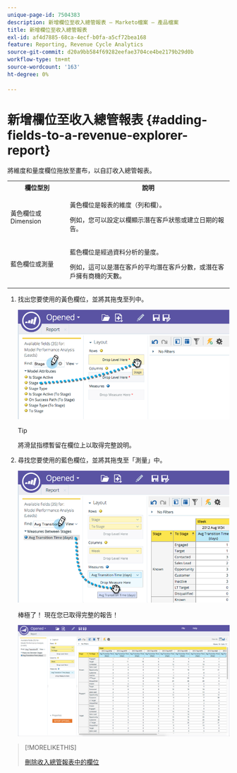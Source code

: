 ```yaml
---
unique-page-id: 7504383
description: 新增欄位至收入總管報表 — Marketo檔案 — 產品檔案
title: 新增欄位至收入總管報表
exl-id: af4d7885-68ca-4ecf-b0fa-a5cf72bea168
feature: Reporting, Revenue Cycle Analytics
source-git-commit: d20a9bb584f69282eefae3704ce4be2179b29d0b
workflow-type: tm+mt
source-wordcount: '163'
ht-degree: 0%

---
```


# 新增欄位至收入總管報表 {#adding-fields-to-a-revenue-explorer-report}

將維度和量度欄位拖放至畫布，以自訂收入總管報表。

<table> 
 <tbody> 
  <tr> 
   <th>欄位型別</th> 
   <th>說明</th> 
  </tr> 
  <tr> 
   <td>黃色欄位或Dimension</td> 
   <td><p>黃色欄位是報表的維度（列和欄）。</p><p>例如，您可以設定以欄顯示潛在客戶狀態或建立日期的報告。</p></td> 
  </tr> 
  <tr> 
   <td>藍色欄位或測量</td> 
   <td><p>藍色欄位是經過資料分析的量度。</p><p>例如，這可以是潛在客戶的平均潛在客戶分數，或潛在客戶擁有商機的天數。</p></td> 
  </tr> 
 </tbody> 
</table>

1. 找出您要使用的黃色欄位，並將其拖曳至列中。

   ![](assets/image2015-3-24-15-3a22-3a34.png)

   >[!TIP]
   >
   >將滑鼠指標暫留在欄位上以取得完整說明。

1. 尋找您要使用的藍色欄位，並將其拖曳至「測量」中。

   ![](assets/image2015-3-24-15-3a53-3a5.png)

   棒極了！ 現在您已取得完整的報告！

   ![](assets/image2015-3-24-15-3a55-3a7.png)

>[!MORELIKETHIS]
>
>[刪除收入總管報表中的欄位](/help/marketo/product-docs/reporting/revenue-cycle-analytics/revenue-explorer/deleting-a-field-in-a-revenue-explorer-report.md)
